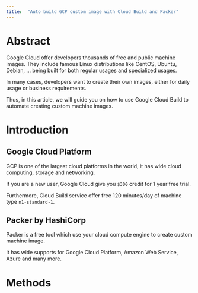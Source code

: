 ```yaml
---
title:  "Auto build GCP custom image with Cloud Build and Packer"
---
```


# Abstract

Google Cloud offer developers thousands of free and public machine images. They include famous Linux distributions like CentOS, Ubuntu, Debian, ... being built for both regular usages and specialized usages.

In many cases, developers want to create their own images, either for daily usage or business requirements.

Thus, in this article, we will guide you on how to use Google Cloud Build to automate creating custom machine images.

# Introduction

## Google Cloud Platform

GCP is one of the largest cloud platforms in the world, it has wide cloud computing, storage and networking.

If you are a new user, Google Cloud give you `$300` credit for 1 year free trial.

Furthermore, Cloud Build service offer free 120 minutes/day of machine type `n1-standard-1`.

## Packer by HashiCorp

Packer is a free tool which use your cloud compute engine to create custom machine image.

It has wide supports for Google Cloud Platform, Amazon Web Service, Azure and many more.

# Methods

